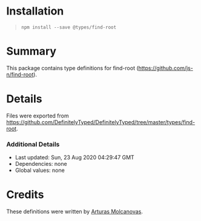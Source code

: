# Installation
> `npm install --save @types/find-root`

# Summary
This package contains type definitions for find-root (https://github.com/js-n/find-root).

# Details
Files were exported from https://github.com/DefinitelyTyped/DefinitelyTyped/tree/master/types/find-root.

### Additional Details
 * Last updated: Sun, 23 Aug 2020 04:29:47 GMT
 * Dependencies: none
 * Global values: none

# Credits
These definitions were written by [Arturas Molcanovas](https://github.com/Alorel).
